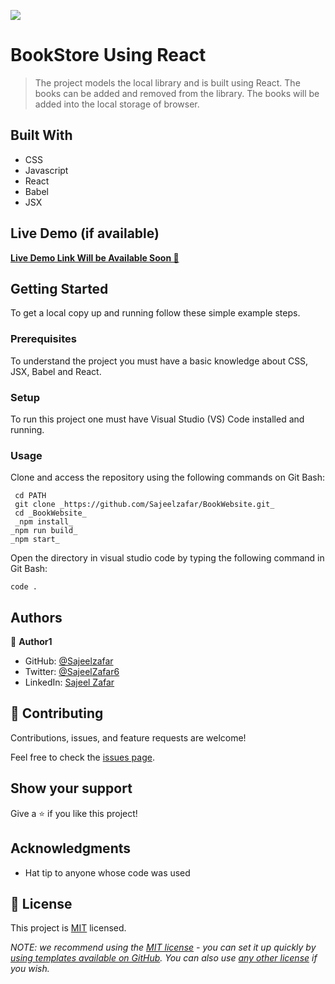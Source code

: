 ![](https://img.shields.io/badge/Microverse-blueviolet)

# BookStore Using React

> The project models the local library and is built using React. The books can be added and removed from the library. The books will be added into the local storage of browser.

## Built With

- CSS
- Javascript
- React
- Babel
- JSX

## Live Demo (if available)

[**Live Demo Link Will be Available Soon 🚀**]()

## Getting Started

To get a local copy up and running follow these simple example steps.

### Prerequisites

To understand the project you must have a basic knowledge about CSS, JSX, Babel and React.

### Setup

To run this project one must have Visual Studio (VS) Code installed and running.

### Usage

Clone and access the repository using the following commands on Git Bash:

  ```
   cd PATH 
   git clone _https://github.com/Sajeelzafar/BookWebsite.git_
   cd _BookWebsite_
   _npm install_
  _npm run build_
  _npm start_ 
  ```

Open the directory in visual studio code by typing the following command in Git Bash:

 ```
 code .
  ```


## Authors

👤 **Author1**

- GitHub: [@Sajeelzafar](https://github.com/Sajeelzafar)
- Twitter: [@SajeelZafar6](https://twitter.com/SajeelZafar6)
- LinkedIn: [Sajeel Zafar](https://www.linkedin.com/in/sajeelzafar/)


## 🤝 Contributing

Contributions, issues, and feature requests are welcome!

Feel free to check the [issues page](../../issues/).

## Show your support

Give a ⭐️ if you like this project!

## Acknowledgments

- Hat tip to anyone whose code was used

## 📝 License

This project is [MIT](./LICENSE) licensed.

_NOTE: we recommend using the [MIT license](https://choosealicense.com/licenses/mit/) - you can set it up quickly by [using templates available on GitHub](https://docs.github.com/en/communities/setting-up-your-project-for-healthy-contributions/adding-a-license-to-a-repository). You can also use [any other license](https://choosealicense.com/licenses/) if you wish._
